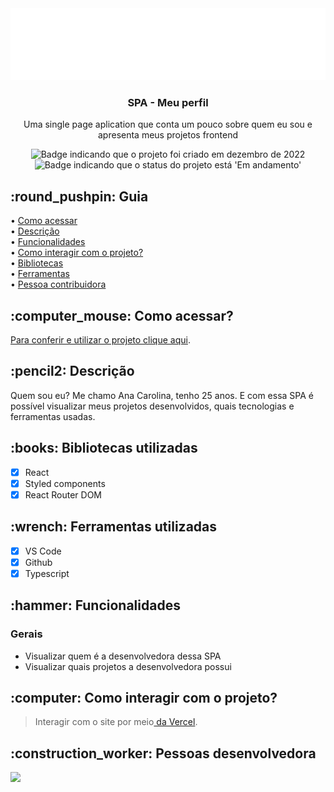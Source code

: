 <div align="center">
<img alt="Uma imagem mostrando o conteúdo da aplicação" src="https://github.com/Reciclarte-Kenzie/reciclarte/blob/develop/src/assets/imgs/logoHeader.png" />
</div>

<div align="center">
<h3>
  SPA - Meu perfil
</h3>
<p>Uma single page aplication que conta um pouco sobre quem eu sou e apresenta meus projetos frontend</p>
</div>

<p align="center">
    <img alt="Badge indicando que o projeto foi criado em dezembro de 2022" src="https://img.shields.io/badge/Data%20de%20cria%C3%A7%C3%A3o-Dezembro%2F2022-blue">
    <img alt="Badge indicando que o status do projeto está 'Em andamento'" src="https://img.shields.io/badge/Status-Em andamento-blue">
</p>

<h2 id="Como acessar"> :round_pushpin: Guia</h2>

• <a href="#Como acessar">Como acessar</a>
<br>
• <a href="#descricao">Descrição</a>
<br>
• <a href="#funcionalidades">Funcionalidades</a>
<br>
• <a href="#interacao">Como interagir com o projeto?</a>
<br>
• <a href="#Bibliotecas">Bibliotecas</a>
<br>
• <a href="#Ferramentas">Ferramentas</a>
<br>
• <a href="#Desenvolvedora">Pessoa contribuidora</a>
<br>

<h2 id="Como acessar"> :computer_mouse: Como acessar?</h2>

<a href="https://my-profile-lovat.vercel.app">Para conferir e utilizar o projeto clique aqui</a>.

<h2 id="descricao">:pencil2: Descrição</h2>
Quem sou eu? Me chamo Ana Carolina, tenho 25 anos. E com essa SPA é possível visualizar meus projetos desenvolvidos, quais tecnologias e ferramentas usadas.

<h2 id="Bibliotecas">:books: Bibliotecas utilizadas</h2>

- [x] React
- [x] Styled components
- [x] React Router DOM

<h2 id="Ferramentas">:wrench: Ferramentas utilizadas</h2>

- [x] VS Code
- [x] Github
- [x] Typescript

<h2 id="funcionalidades">:hammer: Funcionalidades</h2>

### Gerais
- Visualizar quem é a desenvolvedora dessa SPA
- Visualizar quais projetos a desenvolvedora possui

<h2 id="interacao">:computer: Como interagir com o projeto? </h2>

 >Interagir com o site por meio<a href="https://reciclarte-rho.vercel.app/"> da Vercel</a>.

<h2 id="Desenvolvedora">:construction_worker: Pessoas desenvolvedora</h2>

<a href="https://github.com/CarolinaOlivaCruz">
  <img width="120px" src="https://avatars.githubusercontent.com/u/78989471?v=4">
</a>

